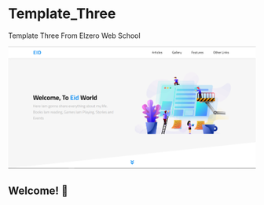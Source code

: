 # Template_Three

Template Three From Elzero Web School

![Design preview for the Leon - PSD Agency Template coding challenge](./design/design.png)

## Welcome! 👋
